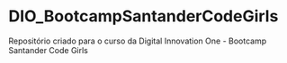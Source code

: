 # DIO_BootcampSantanderCodeGirls
Repositório criado para o curso da Digital Innovation One - Bootcamp Santander Code Girls
